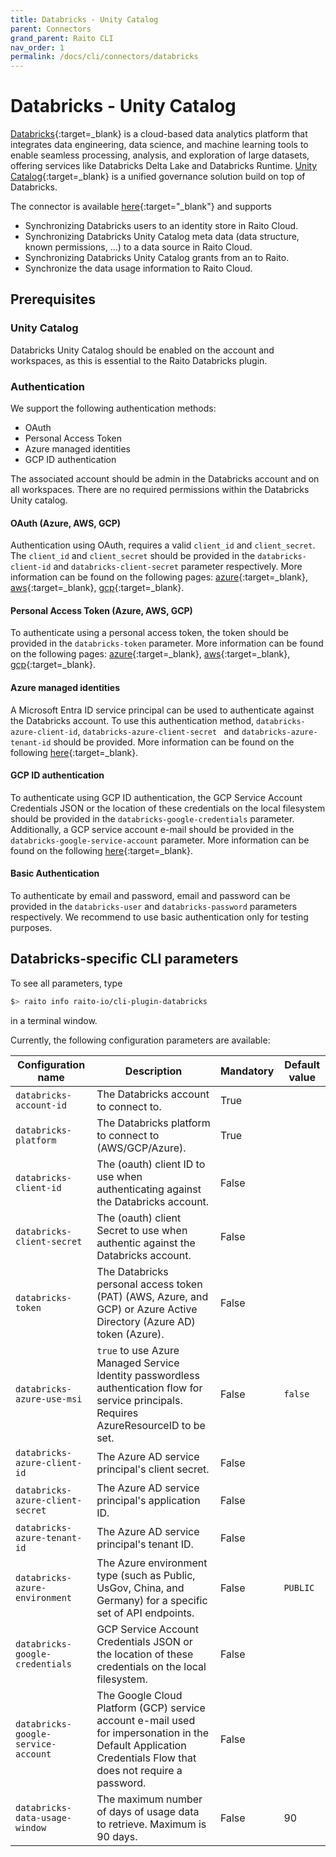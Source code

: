 ```yaml
---
title: Databricks - Unity Catalog
parent: Connectors
grand_parent: Raito CLI
nav_order: 1
permalink: /docs/cli/connectors/databricks
---
```


# Databricks - Unity Catalog

[Databricks](https://www.databricks.com/){:target=_blank} is a cloud-based data analytics platform that integrates data engineering, data science, and machine learning tools to enable seamless processing, analysis, and exploration of large datasets, offering services like Databricks Delta Lake and Databricks Runtime.
[Unity Catalog](https://www.databricks.com/product/unity-catalog){:target=_blank} is a unified governance solution build on top of Databricks.

The connector is available [here](https://github.com/raito-io/cli-plugin-databricks){:target="_blank"} and supports
* Synchronizing Databricks users to an identity store in Raito Cloud.
* Synchronizing Databricks Unity Catalog meta data (data structure, known permissions, ...) to a data source in Raito Cloud.
* Synchronizing Databricks Unity Catalog grants from an to Raito.
* Synchronize the data usage information to Raito Cloud.

## Prerequisites
### Unity Catalog
Databricks Unity Catalog should be enabled on the account and workspaces, as this is essential to the Raito Databricks plugin.

### Authentication
We support the following authentication methods:
- OAuth 
- Personal Access Token
- Azure managed identities
- GCP ID authentication

The associated account should be admin in the Databricks account and on all workspaces.
There are no required permissions within the Databricks Unity catalog.

#### OAuth (Azure, AWS, GCP)
Authentication using OAuth, requires a valid `client_id` and `client_secret`.
The `client_id` and `client_secret` should be provided in the `databricks-client-id` and `databricks-client-secret` parameter respectively.
More information can be found on the following pages: [azure](https://learn.microsoft.com/en-us/azure/databricks/dev-tools/auth/oauth-m2m){:target=_blank}, [aws](https://docs.databricks.com/en/dev-tools/auth/oauth-m2m.html){:target=_blank}, [gcp](https://docs.gcp.databricks.com/en/dev-tools/auth/oauth-m2m.html){:target=_blank}.

#### Personal Access Token (Azure, AWS, GCP)
To authenticate using a personal access token, the token should be provided in the `databricks-token` parameter.
More information can be found on the following pages: [azure](https://learn.microsoft.com/en-us/azure/databricks/dev-tools/auth/pat){:target=_blank}, [aws](https://docs.databricks.com/en/dev-tools/auth/pat.html){:target=_blank}, [gcp](https://docs.gcp.databricks.com/en/dev-tools/auth/pat.html){:target=_blank}.

#### Azure managed identities
A Microsoft Entra ID service principal can be used to authenticate against the Databricks account.
To use this authentication method, `databricks-azure-client-id`, `databricks-azure-client-secret ` and `databricks-azure-tenant-id` should be provided.
More information can be found on the following [here](https://learn.microsoft.com/en-us/azure/databricks/dev-tools/auth/azure-sp){:target=_blank}.

#### GCP ID authentication
To authenticate using GCP ID authentication, the GCP Service Account Credentials JSON or the location of these credentials on the local filesystem should be provided in the `databricks-google-credentials` parameter.
Additionally, a GCP service account e-mail should be provided in the `databricks-google-service-account` parameter.
More information can be found on the following [here](https://docs.gcp.databricks.com/en/dev-tools/google-creds-auth.html){:target=_blank}.

#### Basic Authentication
To authenticate by email and password, email and password can be provided in the `databricks-user` and `databricks-password` parameters respectively.
We recommend to use basic authentication only for testing purposes.

## Databricks-specific CLI parameters

To see all parameters, type
```bash
$> raito info raito-io/cli-plugin-databricks
```
in a terminal window.

Currently, the following configuration parameters are available:

| Configuration name                  | Description                                                                                                                                                 | Mandatory | Default value |
|-------------------------------------|-------------------------------------------------------------------------------------------------------------------------------------------------------------|-----------|---------------|
| `databricks-account-id`             | The Databricks account to connect to.                                                                                                                       | True      |               |
| `databricks-platform`               | The Databricks platform to connect to (AWS/GCP/Azure).                                                                                                      | True      |               |
| `databricks-client-id`              | The (oauth) client ID to use when authenticating against the Databricks account.                                                                            | False     |               |
| `databricks-client-secret `         | The (oauth) client Secret to use when authentic against the Databricks account.                                                                             | False     |               |
| `databricks-token`                  | The Databricks personal access token (PAT) (AWS, Azure, and GCP) or Azure Active Directory (Azure AD) token (Azure).                                        | False     |               |
| `databricks-azure-use-msi `         | `true` to use Azure Managed Service Identity passwordless authentication flow for service principals. Requires AzureResourceID to be set.                   | False     | `false`       |
| `databricks-azure-client-id`        | The Azure AD service principal's client secret.                                                                                                             | False     |               |
| `databricks-azure-client-secret `   | The Azure AD service principal's application ID.                                                                                                            | False     |               |
| `databricks-azure-tenant-id`        | The Azure AD service principal's tenant ID.                                                                                                                 | False     |               |
| `databricks-azure-environment`      | The Azure environment type (such as Public, UsGov, China, and Germany) for a specific set of API endpoints.                                                 | False     | `PUBLIC`      |
| `databricks-google-credentials`     | GCP Service Account Credentials JSON or the location of these credentials on the local filesystem.                                                          | False     |               |
| `databricks-google-service-account` | The Google Cloud Platform (GCP) service account e-mail used for impersonation in the Default Application Credentials Flow that does not require a password. | False     |               |
| `databricks-data-usage-window`      | The maximum number of days of usage data to retrieve. Maximum is 90 days.                                                                                   | False     | 90            |